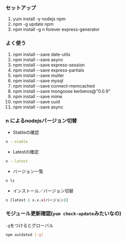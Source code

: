 ### セットアップ
1. yum install -y nodejs npm
1. npm -g update npm
1. npm install -g n forever express-generator

### よく使う
1. npm install --save date-utils
1. npm install --save async
1. npm install --save express-session
1. npm install --save express-partials
1. npm install --save multer
1. npm install --save mysql
1. npm install --save connect-memcached
1. npm install --save mongoose kerberos@"0.0.9"
1. npm install --save mime
1. npm install --save uuid
1. npm install --save async

### n によるnodejsバージョン切替
- Stableの確認
```bash
n --stable
```
- Latestの確認
```bash
n --latest
```
- バージョン一覧
```bash
n ls
```
- インストール／バージョン切替
```bash
n [latest | x.x.x(バージョン)]
```

### モジュール更新確認(`yum check-update`みたいなの)
`-g`をつけるとグローバル
```bash
npm outdated [-g]
```
